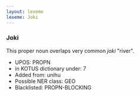 ```yaml
---
layout: lexeme
lexeme: Joki
---
```


###  Joki

This proper noun overlaps very common *joki* "river".
* UPOS:  PROPN
* in KOTUS dictionary under:  7
* Added from:  unihu
* Possible NER class:  GEO
* Blacklisted:  PROPN-BLOCKING

